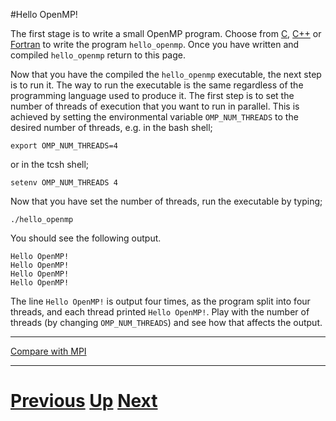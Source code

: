 #Hello OpenMP!

The first stage is to write a small OpenMP program. Choose from 
[C](basics_c.md), [C++](basics_cpp.md) or [Fortran](basics_f77.md) 
to write the program `hello_openmp`. Once you have written and compiled 
`hello_openmp` return to this page.

Now that you have the compiled the `hello_openmp` executable, the next 
step is to run it. The way to run the executable is the same regardless 
of the programming language used to produce it. The first step is to 
set the number of threads of execution that you want to run in parallel. 
This is achieved by setting the environmental variable `OMP_NUM_THREADS` 
to the desired number of threads, e.g. in the bash shell;

    export OMP_NUM_THREADS=4

or in the tcsh shell;

    setenv OMP_NUM_THREADS 4

Now that you have set the number of threads, run the executable by typing;

    ./hello_openmp

You should see the following output.

```
Hello OpenMP!
Hello OpenMP!
Hello OpenMP!
Hello OpenMP!
```

The line `Hello OpenMP!` is output four times, as the program split 
into four threads, and each thread printed `Hello OpenMP!`. Play 
with the number of threads (by changing `OMP_NUM_THREADS`) and see 
how that affects the output.

***

[Compare with MPI](../beginning_mpi/basics.md)

***

# [Previous](README.md) [Up](README.md) [Next](directives.md) 
